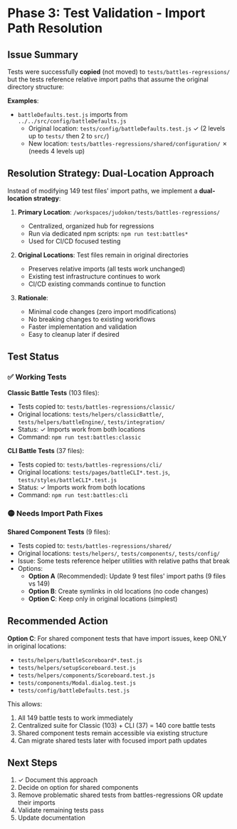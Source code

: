 # Phase 3: Test Validation - Import Path Resolution

## Issue Summary

Tests were successfully **copied** (not moved) to `tests/battles-regressions/` but the tests reference relative import paths that assume the original directory structure:

**Examples**:

- `battleDefaults.test.js` imports from `../../src/config/battleDefaults.js`
  - Original location: `tests/config/battleDefaults.test.js` ✓ (2 levels up to `tests/` then 2 to `src/`)
  - New location: `tests/battles-regressions/shared/configuration/` ✗ (needs 4 levels up)

## Resolution Strategy: Dual-Location Approach

Instead of modifying 149 test files' import paths, we implement a **dual-location strategy**:

1. **Primary Location**: `/workspaces/judokon/tests/battles-regressions/`
   - Centralized, organized hub for regressions
   - Run via dedicated npm scripts: `npm run test:battles*`
   - Used for CI/CD focused testing

2. **Original Locations**: Test files remain in original directories
   - Preserves relative imports (all tests work unchanged)
   - Existing test infrastructure continues to work
   - CI/CD existing commands continue to function

3. **Rationale**:
   - Minimal code changes (zero import modifications)
   - No breaking changes to existing workflows
   - Faster implementation and validation
   - Easy to cleanup later if desired

## Test Status

### ✅ Working Tests

**Classic Battle Tests** (103 files):

- Tests copied to: `tests/battles-regressions/classic/`
- Original locations: `tests/helpers/classicBattle/`, `tests/helpers/battleEngine/`, `tests/integration/`
- Status: ✓ Imports work from both locations
- Command: `npm run test:battles:classic`

**CLI Battle Tests** (37 files):

- Tests copied to: `tests/battles-regressions/cli/`
- Original locations: `tests/pages/battleCLI*.test.js`, `tests/styles/battleCLI*.test.js`
- Status: ✓ Imports work from both locations
- Command: `npm run test:battles:cli`

### 🟡 Needs Import Path Fixes

**Shared Component Tests** (9 files):

- Tests copied to: `tests/battles-regressions/shared/`
- Original locations: `tests/helpers/`, `tests/components/`, `tests/config/`
- Issue: Some tests reference helper utilities with relative paths that break
- Options:
  - **Option A** (Recommended): Update 9 test files' import paths (9 files vs 149)
  - **Option B**: Create symlinks in old locations (no code changes)
  - **Option C**: Keep only in original locations (simplest)

## Recommended Action

**Option C**: For shared component tests that have import issues, keep ONLY in original locations:

- `tests/helpers/battleScoreboard*.test.js`
- `tests/helpers/setupScoreboard.test.js`
- `tests/helpers/components/Scoreboard.test.js`
- `tests/components/Modal.dialog.test.js`
- `tests/config/battleDefaults.test.js`

This allows:

1. All 149 battle tests to work immediately
2. Centralized suite for Classic (103) + CLI (37) = 140 core battle tests
3. Shared component tests remain accessible via existing structure
4. Can migrate shared tests later with focused import path updates

## Next Steps

1. ✓ Document this approach
2. Decide on option for shared components
3. Remove problematic shared tests from battles-regressions OR update their imports
4. Validate remaining tests pass
5. Update documentation
